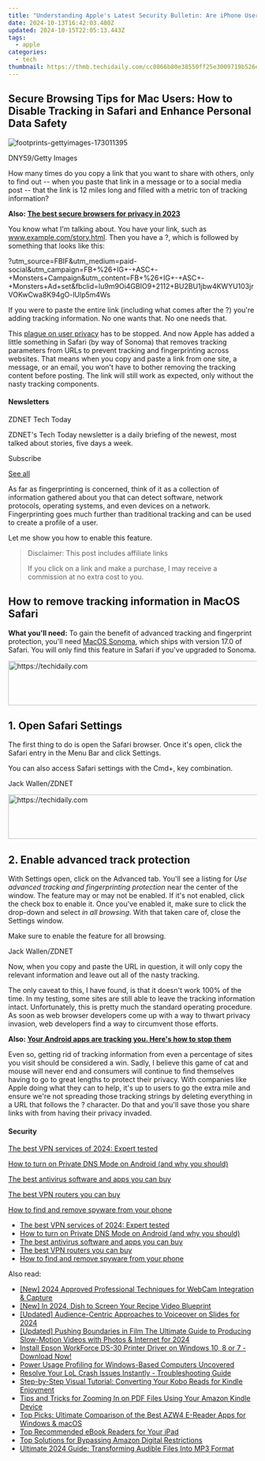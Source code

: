 ```yaml
---
title: "Understanding Apple's Latest Security Bulletin: Are iPhone Users Vulnerable to Mercenary Hacking Tactics?"
date: 2024-10-13T16:42:03.480Z
updated: 2024-10-15T22:05:13.443Z
tags:
  - apple
categories:
  - tech
thumbnail: https://thmb.techidaily.com/cc0866b80e38550ff25e3009719b526ea4484f9d37497b921eea5c41a1afe3dd.jpg
---
```


## Secure Browsing Tips for Mac Users: How to Disable Tracking in Safari and Enhance Personal Data Safety

![footprints-gettyimages-173011395](https://www.zdnet.com/a/img/resize/445e22bc134ba40b4409558127b983ce394a954d/2023/10/05/2461ec6a-9dbe-48ce-a2f5-0857389e59a9/footprints-gettyimages-173011395.jpg?auto=webp&width=1280)

DNY59/Getty Images

How many times do you copy a link that you want to share with others, only to find out -- when you paste that link in a message or to a social media post -- that the link is 12 miles long and filled with a metric ton of tracking information?

**Also: [The best secure browsers for privacy in 2023](https://www.zdnet.com/article/best-browser-for-privacy/)**

You know what I'm talking about. You have your link, such as www.example.com/story.html. Then you have a ?, which is followed by something that looks like this:

?utm_source=FBIF&utm_medium=paid-social&utm_campaign=FB+%26+IG+-+ASC+-+Monsters+Campaign&utm_content=FB+%26+IG+-+ASC+-+Monsters+Ad+set&fbclid=Iu9m9Oi4GBIO9+2112+BU2BU1jbw4KWYU103jrVOKwCwa8K94gO-lUlp5m4Ws

If you were to paste the entire link (including what comes after the ?) you're adding tracking information. No one wants that. No one needs that.

This [plague on user privacy](https://www.zdnet.com/home-and-office/work-life/whats-the-best-way-to-ensure-your-privacy-with-a-web-browser/) has to be stopped. And now Apple has added a little something in Safari (by way of Sonoma) that removes tracking parameters from URLs to prevent tracking and fingerprinting across websites. That means when you copy and paste a link from one site, a message, or an email, you won't have to bother removing the tracking content before posting. The link will still work as expected, only without the nasty tracking components. 

#### Newsletters

ZDNET Tech Today

ZDNET's Tech Today newsletter is a daily briefing of the newest, most talked about stories, five days a week.

 Subscribe

[See all](https://www.zdnet.com/newsletters/)

As far as fingerprinting is concerned, think of it as a collection of information gathered about you that can detect software, network protocols, operating systems, and even devices on a network. Fingerprinting goes much further than traditional tracking and can be used to create a profile of a user.

Let me show you how to enable this feature.

>  Disclaimer: This post includes affiliate links
>
>  If you click on a link and make a purchase, I may receive a commission at no extra cost to you.
>

## How to remove tracking information in MacOS Safari

**What you'll need:** To gain the benefit of advanced tracking and fingerprint protection, you'll need [MacOS Sonoma](https://www.zdnet.com/article/whats-new-in-macos-sonoma-heres-everything-you-need-to-know/), which ships with version 17.0 of Safari. You will only find this feature in Safari if you've upgraded to Sonoma.

<!-- affiliate ads begin -->
<a href="https://appsumo.8odi.net/c/5597632/2037355/7443" target="_top" id="2037355">
  <img src="//a.impactradius-go.com/display-ad/7443-2037355" border="0" alt="https://techidaily.com" width="728" height="90"/>
</a>
<img height="0" width="0" src="https://appsumo.8odi.net/i/5597632/2037355/7443" style="position:absolute;visibility:hidden;" border="0" />
<!-- affiliate ads end -->

## 1\. Open Safari Settings

The first thing to do is open the Safari browser. Once it's open, click the Safari entry in the Menu Bar and click Settings.

You can also access Safari settings with the Cmd+, key combination.

Jack Wallen/ZDNET

<!-- affiliate ads begin -->
<a href="https://appsumo.8odi.net/c/5597632/2105870/7443" target="_top" id="2105870">
  <img src="//a.impactradius-go.com/display-ad/7443-2105870" border="0" alt="https://techidaily.com" width="728" height="90"/>
</a>
<img height="0" width="0" src="https://appsumo.8odi.net/i/5597632/2105870/7443" style="position:absolute;visibility:hidden;" border="0" />
<!-- affiliate ads end -->

## 2\. Enable advanced track protection

With Settings open, click on the Advanced tab. You'll see a listing for _Use advanced tracking and fingerprinting protection_ near the center of the window. The feature may or may not be enabled. If it's not enabled, click the check box to enable it. Once you've enabled it, make sure to click the drop-down and select _in all browsing._ With that taken care of, close the Settings window.

Make sure to enable the feature for all browsing.

Jack Wallen/ZDNET

Now, when you copy and paste the URL in question, it will only copy the relevant information and leave out all of the nasty tracking. 

The only caveat to this, I have found, is that it doesn't work 100% of the time. In my testing, some sites are still able to leave the tracking information intact. Unfortunately, this is pretty much the standard operating procedure. As soon as web browser developers come up with a way to thwart privacy invasion, web developers find a way to circumvent those efforts. 

**Also: [Your Android apps are tracking you. Here's how to stop them](https://www.zdnet.com/article/your-android-apps-are-tracking-you-heres-how-to-stop-them/)**

Even so, getting rid of tracking information from even a percentage of sites you visit should be considered a win. Sadly, I believe this game of cat and mouse will never end and consumers will continue to find themselves having to go to great lengths to protect their privacy. With companies like Apple doing what they can to help, it's up to users to go the extra mile and ensure we're not spreading those tracking strings by deleting everything in a URL that follows the ? character. Do that and you'll save those you share links with from having their privacy invaded.

#### Security

[The best VPN services of 2024: Expert tested](https://www.zdnet.com/article/best-vpn/ "The best VPN services of 2024: Expert tested")

[How to turn on Private DNS Mode on Android (and why you should)](https://www.zdnet.com/article/how-to-turn-on-private-dns-mode-on-android-and-why-you-should/ "How to turn on Private DNS Mode on Android (and why you should)")

[The best antivirus software and apps you can buy](https://www.zdnet.com/article/best-antivirus/ "The best antivirus software and apps you can buy")

[The best VPN routers you can buy](https://www.zdnet.com/article/best-vpn-router/ "The best VPN routers you can buy")

[How to find and remove spyware from your phone](https://www.zdnet.com/article/how-to-find-and-remove-spyware-from-your-phone/ "How to find and remove spyware from your phone")

* [The best VPN services of 2024: Expert tested](https://www.zdnet.com/article/best-vpn/ "The best VPN services of 2024: Expert tested")
* [How to turn on Private DNS Mode on Android (and why you should)](https://www.zdnet.com/article/how-to-turn-on-private-dns-mode-on-android-and-why-you-should/ "How to turn on Private DNS Mode on Android (and why you should)")
* [The best antivirus software and apps you can buy](https://www.zdnet.com/article/best-antivirus/ "The best antivirus software and apps you can buy")
* [The best VPN routers you can buy](https://www.zdnet.com/article/best-vpn-router/ "The best VPN routers you can buy")
* [How to find and remove spyware from your phone](https://www.zdnet.com/article/how-to-find-and-remove-spyware-from-your-phone/ "How to find and remove spyware from your phone")

<ins class="adsbygoogle"
     style="display:block"
     data-ad-format="autorelaxed"
     data-ad-client="ca-pub-7571918770474297"
     data-ad-slot="1223367746"></ins>

<ins class="adsbygoogle"
     style="display:block"
     data-ad-client="ca-pub-7571918770474297"
     data-ad-slot="8358498916"
     data-ad-format="auto"
     data-full-width-responsive="true"></ins>

<span class="atpl-alsoreadstyle">Also read:</span>
<div><ul>
<li><a href="https://video-capture.techidaily.com/new-2024-approved-professional-techniques-for-webcam-integration-and-capture/"><u>[New] 2024 Approved Professional Techniques for WebCam Integration & Capture</u></a></li>
<li><a href="https://youtube-sure.techidaily.com/n-2024-dish-to-screen-your-recipe-video-blueprint/"><u>[New] In 2024, Dish to Screen Your Recipe Video Blueprint</u></a></li>
<li><a href="https://digital-screen-recording.techidaily.com/updated-audience-centric-approaches-to-voiceover-on-slides-for-2024/"><u>[Updated] Audience-Centric Approaches to Voiceover on Slides for 2024</u></a></li>
<li><a href="https://article-files.techidaily.com/updated-pushing-boundaries-in-film-the-ultimate-guide-to-producing-slow-motion-videos-with-photos-and-internet-for-2024/"><u>[Updated] Pushing Boundaries in Film The Ultimate Guide to Producing Slow-Motion Videos with Photos & Internet for 2024</u></a></li>
<li><a href="https://win-amazing.techidaily.com/install-epson-workforce-ds-30-printer-driver-on-windows-10-8-or-7-download-now/"><u>Install Epson WorkForce DS-30 Printer Driver on Windows 10, 8 or 7 - Download Now!</u></a></li>
<li><a href="https://win11-tips.techidaily.com/power-usage-profiling-for-windows-based-computers-uncovered/"><u>Power Usage Profiling for Windows-Based Computers Uncovered</u></a></li>
<li><a href="https://win-answers.techidaily.com/resolve-your-lol-crash-issues-instantly-troubleshooting-guide/"><u>Resolve Your LoL Crash Issues Instantly - Troubleshooting Guide</u></a></li>
<li><a href="https://tech-haven.techidaily.com/step-by-step-visual-tutorial-converting-your-kobo-reads-for-kindle-enjoyment/"><u>Step-by-Step Visual Tutorial: Converting Your Kobo Reads for Kindle Enjoyment</u></a></li>
<li><a href="https://tech-haven.techidaily.com/tips-and-tricks-for-zooming-in-on-pdf-files-using-your-amazon-kindle-device/"><u>Tips and Tricks for Zooming In on PDF Files Using Your Amazon Kindle Device</u></a></li>
<li><a href="https://tech-haven.techidaily.com/top-picks-ultimate-comparison-of-the-best-azw4-e-reader-apps-for-windows-and-macos/"><u>Top Picks: Ultimate Comparison of the Best AZW4 E-Reader Apps for Windows & macOS</u></a></li>
<li><a href="https://tech-haven.techidaily.com/top-recommended-ebook-readers-for-your-ipad/"><u>Top Recommended eBook Readers for Your iPad</u></a></li>
<li><a href="https://tech-haven.techidaily.com/top-solutions-for-bypassing-amazon-digital-restrictions/"><u>Top Solutions for Bypassing Amazon Digital Restrictions</u></a></li>
<li><a href="https://tech-haven.techidaily.com/ultimate-2024-guide-transforming-audible-files-into-mp3-format/"><u>Ultimate 2024 Guide: Transforming Audible Files Into MP3 Format</u></a></li>
</ul></div>

